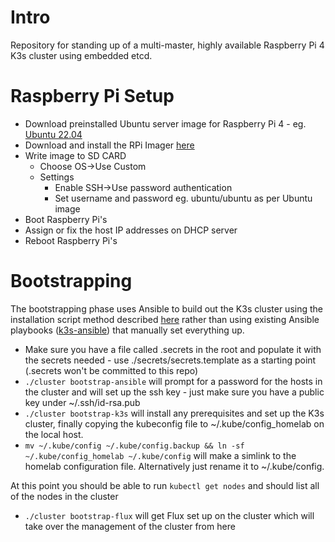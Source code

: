 # Intro

Repository for standing up of a multi-master, highly available Raspberry Pi 4 K3s cluster using embedded etcd.

# Raspberry Pi Setup

- Download preinstalled Ubuntu server image for Raspberry Pi 4 - eg. [Ubuntu 22.04](http://cdimage.ubuntu.com/releases/jammy/release/ubuntu-22.04.1-preinstalled-server-arm64+raspi.img.xz)
- Download and install the RPi Imager [here](https://downloads.raspberrypi.org/imager/imager_latest_amd64.deb)
- Write image to SD CARD
  - Choose OS->Use Custom
  - Settings
    - Enable SSH->Use password authentication
    - Set username and password eg. ubuntu/ubuntu as per Ubuntu image
- Boot Raspberry Pi's
- Assign or fix the host IP addresses on DHCP server
- Reboot Raspberry Pi's

# Bootstrapping

The bootstrapping phase uses Ansible to build out the K3s cluster using the installation script method described [here](https://docs.k3s.io/installation/ha-embedded) rather than using existing Ansible playbooks ([k3s-ansible](https://github.com/k3s-io/k3s-ansible)) that manually set everything up.

- Make sure you have a file called .secrets in the root and populate it with the secrets needed - use ./secrets/secrets.template as a starting point (.secrets won't be committed to this repo)
- `./cluster bootstrap-ansible` will prompt for a password for the hosts in the cluster and will set up the ssh key - just make sure you have a public key under ~/.ssh/id-rsa.pub
- `./cluster bootstrap-k3s` will install any prerequisites and set up the K3s cluster, finally copying the kubeconfig file to ~/.kube/config_homelab on the local host.
- `mv ~/.kube/config ~/.kube/config.backup && ln -sf ~/.kube/config_homelab ~/.kube/config` will make a simlink to the homelab configuration file. Alternatively just rename it to ~/.kube/config.

At this point you should be able to run `kubectl get nodes` and should list all of the nodes in the cluster

- `./cluster bootstrap-flux` will get Flux set up on the cluster which will take over the management of the cluster from here

